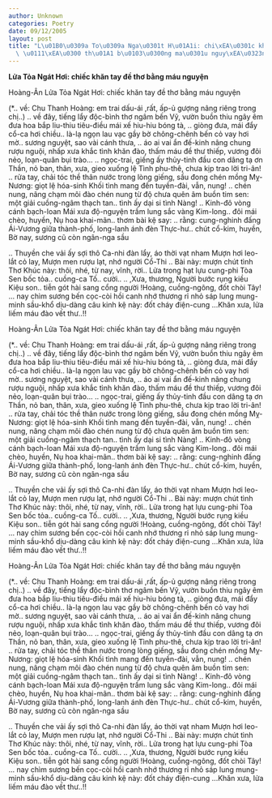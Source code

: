 ```yaml
---
author: Unknown
categories: Poetry
date: 09/12/2005
layout: post
title: "L\u01B0\u0309a To\u0309a Nga\u0301t H\u01A1i: chi\xEA\u0301c kh\u0103n tay\
  \ \u0111\xEA\u0300 th\u01A1 b\u0103\u0300ng ma\u0301u nguy\xEA\u0323n"
---
```


**Lửa Tỏa Ngát Hơi: chiếc khăn tay đề thơ bằng máu nguyện**

Hoàng-Ân
Lửa Tỏa Ngát Hơi: chiếc khăn tay đề thơ bằng máu nguyện


(*.. về: Chu Thanh Hoàng: em trai dấu-ái
   ,rất, ấp-ủ gượng nâng riêng trong chị..)
.. về đây, tiếng lẩy độc-bình
   thơ ngâm bến Vỹ, vườn buồn thiu ngây
   êm đưa hoa bắp liu-thiu
   tiêu-điều mái xế hiu-hiu bóng tà,
.. giòng đưa, mái đẩy cổ-ca
  hơi chiều.. là-lạ ngọn lau vạc gầy
  bờ chông-chênh bến cỏ vay
  hơi mờ.. sương nguyệt, sao vài cánh thưa,
.. áo ai vai ẩn đế-kinh
   nâng chung rượu nguội, nhấp xưa khắc tình
   khăn đào, thấm máu đề thư
   thiếp, vương đôi nẻo, loạn-quân bụi trào...
.. ngọc-trai, giếng ấy thủy-tinh
   đầu con dâng tạ ơn Thần, nỏ ban,
   thân, xưa, gieo xuống lệ Tình
   phu-thê, chưa kịp trao lời tri-ân!
.. rửa tay, chải tóc thề thân
   nước trong lòng giếng, sầu đong chén mồng
   Mỵ-Nương: giọt lệ hóa-sinh
   Khối tình mang đến tuyền-đài, vẫn, nung!
.. chén nung, nâng chạm môi đào
   chén nung từ độ chưa quên âm buồn
   tim sen: một giải cuồng-ngâm
   thạch tan.. tình ấy dại si tình Nàng!
.. Kinh-đô vòng cánh bạch-loan
   Mái xưa độ-nguyện trầm lung sắc vàng
   Kim-long.. đôi mái chèo, huyền,
   Nụ hoa khai-mãn.. thơm bài kệ say:
.. rằng: cung-nghinh đấng Ái-Vương
   giữa thành-phố, long-lanh ánh đèn
   Thực-hư.. chút cổ-kim, huyền,
    Bờ nay, sương cũ còn ngân-nga sầu

.. Thuyền che vải ấy sợi thô
    Ca-nhi đàn lẩy, áo thời vạt nham
    Mượn hơi leo-lắt cỏ lay,
    Mượn men rượu lạt, nhớ người Cổ-Thi
..  Bài này: mượn chút tình Thơ
    Khúc này: thôi, nhé, từ nay, vĩnh, rời..
    Lửa trong hạt lựu cung-phi
    Tòa Sen bốc tỏa.. cuồng-ca Tố.. cười..
.. ,Xưa, thương, Người bước rụng kiều
   Kiệu son.. tiễn gót hài sang cổng người
   !Hoàng, cuồng-ngông, đốt chòi Tây!
  ... nay chìm sương bến cọc-còi hồi canh
      nhớ thương rỉ nhỏ sáp lung
      mung-minh sầu-khổ dịu-dàng câu kinh
      kệ này: đốt cháy điện-cung
  ...Khăn xưa, lửa liếm máu đào vết thư..!!

Hoàng-Ân
Lửa Tỏa Ngát Hơi: chiếc khăn tay đề thơ bằng máu nguyện


(*.. về: Chu Thanh Hoàng: em trai dấu-ái
   ,rất, ấp-ủ gượng nâng riêng trong chị..)
.. về đây, tiếng lẩy độc-bình
   thơ ngâm bến Vỹ, vườn buồn thiu ngây
   êm đưa hoa bắp liu-thiu
   tiêu-điều mái xế hiu-hiu bóng tà,
.. giòng đưa, mái đẩy cổ-ca
  hơi chiều.. là-lạ ngọn lau vạc gầy
  bờ chông-chênh bến cỏ vay
  hơi mờ.. sương nguyệt, sao vài cánh thưa,
.. áo ai vai ẩn đế-kinh
   nâng chung rượu nguội, nhấp xưa khắc tình
   khăn đào, thấm máu đề thư
   thiếp, vương đôi nẻo, loạn-quân bụi trào...
.. ngọc-trai, giếng ấy thủy-tinh
   đầu con dâng tạ ơn Thần, nỏ ban,
   thân, xưa, gieo xuống lệ Tình
   phu-thê, chưa kịp trao lời tri-ân!
.. rửa tay, chải tóc thề thân
   nước trong lòng giếng, sầu đong chén mồng
   Mỵ-Nương: giọt lệ hóa-sinh
   Khối tình mang đến tuyền-đài, vẫn, nung!
.. chén nung, nâng chạm môi đào
   chén nung từ độ chưa quên âm buồn
   tim sen: một giải cuồng-ngâm
   thạch tan.. tình ấy dại si tình Nàng!
.. Kinh-đô vòng cánh bạch-loan
   Mái xưa độ-nguyện trầm lung sắc vàng
   Kim-long.. đôi mái chèo, huyền,
   Nụ hoa khai-mãn.. thơm bài kệ say:
.. rằng: cung-nghinh đấng Ái-Vương
   giữa thành-phố, long-lanh ánh đèn
   Thực-hư.. chút cổ-kim, huyền,
    Bờ nay, sương cũ còn ngân-nga sầu

.. Thuyền che vải ấy sợi thô
    Ca-nhi đàn lẩy, áo thời vạt nham
    Mượn hơi leo-lắt cỏ lay,
    Mượn men rượu lạt, nhớ người Cổ-Thi
..  Bài này: mượn chút tình Thơ
    Khúc này: thôi, nhé, từ nay, vĩnh, rời..
    Lửa trong hạt lựu cung-phi
    Tòa Sen bốc tỏa.. cuồng-ca Tố.. cười..
.. ,Xưa, thương, Người bước rụng kiều
   Kiệu son.. tiễn gót hài sang cổng người
   !Hoàng, cuồng-ngông, đốt chòi Tây!
  ... nay chìm sương bến cọc-còi hồi canh
      nhớ thương rỉ nhỏ sáp lung
      mung-minh sầu-khổ dịu-dàng câu kinh
      kệ này: đốt cháy điện-cung
  ...Khăn xưa, lửa liếm máu đào vết thư..!!

Hoàng-Ân
Lửa Tỏa Ngát Hơi: chiếc khăn tay đề thơ bằng máu nguyện


(*.. về: Chu Thanh Hoàng: em trai dấu-ái
   ,rất, ấp-ủ gượng nâng riêng trong chị..)
.. về đây, tiếng lẩy độc-bình
   thơ ngâm bến Vỹ, vườn buồn thiu ngây
   êm đưa hoa bắp liu-thiu
   tiêu-điều mái xế hiu-hiu bóng tà,
.. giòng đưa, mái đẩy cổ-ca
  hơi chiều.. là-lạ ngọn lau vạc gầy
  bờ chông-chênh bến cỏ vay
  hơi mờ.. sương nguyệt, sao vài cánh thưa,
.. áo ai vai ẩn đế-kinh
   nâng chung rượu nguội, nhấp xưa khắc tình
   khăn đào, thấm máu đề thư
   thiếp, vương đôi nẻo, loạn-quân bụi trào...
.. ngọc-trai, giếng ấy thủy-tinh
   đầu con dâng tạ ơn Thần, nỏ ban,
   thân, xưa, gieo xuống lệ Tình
   phu-thê, chưa kịp trao lời tri-ân!
.. rửa tay, chải tóc thề thân
   nước trong lòng giếng, sầu đong chén mồng
   Mỵ-Nương: giọt lệ hóa-sinh
   Khối tình mang đến tuyền-đài, vẫn, nung!
.. chén nung, nâng chạm môi đào
   chén nung từ độ chưa quên âm buồn
   tim sen: một giải cuồng-ngâm
   thạch tan.. tình ấy dại si tình Nàng!
.. Kinh-đô vòng cánh bạch-loan
   Mái xưa độ-nguyện trầm lung sắc vàng
   Kim-long.. đôi mái chèo, huyền,
   Nụ hoa khai-mãn.. thơm bài kệ say:
.. rằng: cung-nghinh đấng Ái-Vương
   giữa thành-phố, long-lanh ánh đèn
   Thực-hư.. chút cổ-kim, huyền,
    Bờ nay, sương cũ còn ngân-nga sầu

.. Thuyền che vải ấy sợi thô
    Ca-nhi đàn lẩy, áo thời vạt nham
    Mượn hơi leo-lắt cỏ lay,
    Mượn men rượu lạt, nhớ người Cổ-Thi
..  Bài này: mượn chút tình Thơ
    Khúc này: thôi, nhé, từ nay, vĩnh, rời..
    Lửa trong hạt lựu cung-phi
    Tòa Sen bốc tỏa.. cuồng-ca Tố.. cười..
.. ,Xưa, thương, Người bước rụng kiều
   Kiệu son.. tiễn gót hài sang cổng người
   !Hoàng, cuồng-ngông, đốt chòi Tây!
  ... nay chìm sương bến cọc-còi hồi canh
      nhớ thương rỉ nhỏ sáp lung
      mung-minh sầu-khổ dịu-dàng câu kinh
      kệ này: đốt cháy điện-cung
  ...Khăn xưa, lửa liếm máu đào vết thư..!!
